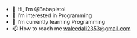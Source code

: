 - 👋 Hi, I’m @Babapistol
- 👀 I’m interested in Programming
- 🌱 I’m currently learning Programming
- 📫 How to reach me waleedali2353@gmail.com

<!---
Babapistol/Babapistol is a ✨ special ✨ repository because its `README.md` (this file) appears on your GitHub profile.
You can click the Preview link to take a look at your changes.
--->
